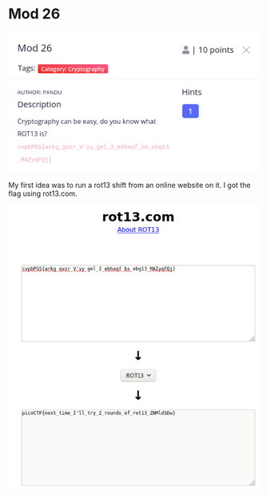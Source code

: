 # Mod 26

![](../../.gitbook/assets/image%20%2864%29.png)

My first idea was to run a rot13 shift from an online website on it. I got the flag using rot13.com. 

![](../../.gitbook/assets/image%20%2857%29.png)

